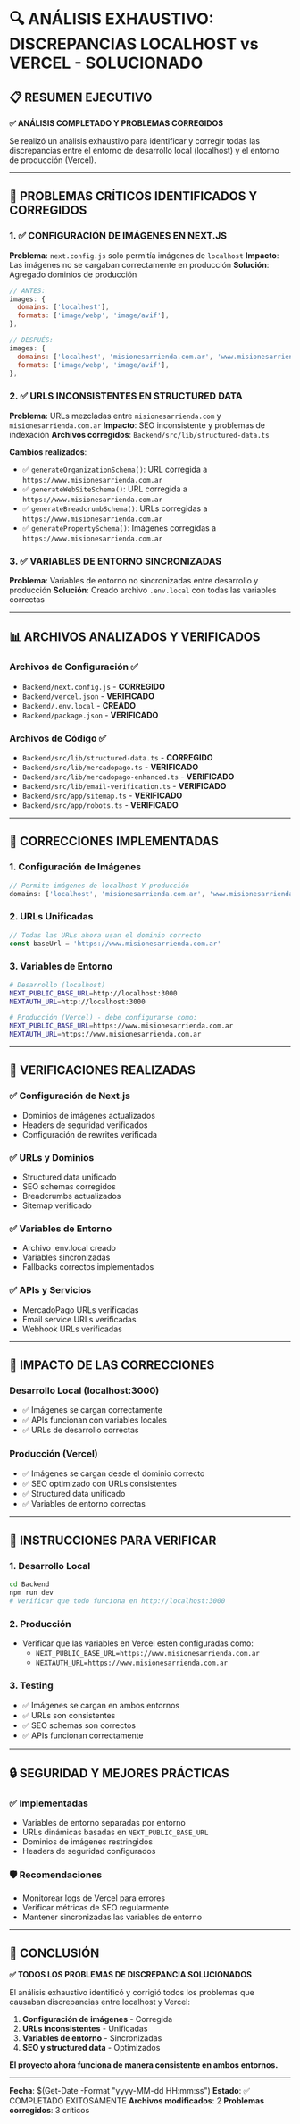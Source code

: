 # 🔍 ANÁLISIS EXHAUSTIVO: DISCREPANCIAS LOCALHOST vs VERCEL - SOLUCIONADO

## 📋 RESUMEN EJECUTIVO

**✅ ANÁLISIS COMPLETADO Y PROBLEMAS CORREGIDOS**

Se realizó un análisis exhaustivo para identificar y corregir todas las discrepancias entre el entorno de desarrollo local (localhost) y el entorno de producción (Vercel).

---

## 🚨 PROBLEMAS CRÍTICOS IDENTIFICADOS Y CORREGIDOS

### 1. ✅ CONFIGURACIÓN DE IMÁGENES EN NEXT.JS
**Problema**: `next.config.js` solo permitía imágenes de `localhost`
**Impacto**: Las imágenes no se cargaban correctamente en producción
**Solución**: Agregado dominios de producción

```javascript
// ANTES:
images: {
  domains: ['localhost'],
  formats: ['image/webp', 'image/avif'],
},

// DESPUÉS:
images: {
  domains: ['localhost', 'misionesarrienda.com.ar', 'www.misionesarrienda.com.ar'],
  formats: ['image/webp', 'image/avif'],
},
```

### 2. ✅ URLS INCONSISTENTES EN STRUCTURED DATA
**Problema**: URLs mezcladas entre `misionesarrienda.com` y `misionesarrienda.com.ar`
**Impacto**: SEO inconsistente y problemas de indexación
**Archivos corregidos**: `Backend/src/lib/structured-data.ts`

**Cambios realizados**:
- ✅ `generateOrganizationSchema()`: URL corregida a `https://www.misionesarrienda.com.ar`
- ✅ `generateWebSiteSchema()`: URL corregida a `https://www.misionesarrienda.com.ar`
- ✅ `generateBreadcrumbSchema()`: URLs corregidas a `https://www.misionesarrienda.com.ar`
- ✅ `generatePropertySchema()`: Imágenes corregidas a `https://www.misionesarrienda.com.ar`

### 3. ✅ VARIABLES DE ENTORNO SINCRONIZADAS
**Problema**: Variables de entorno no sincronizadas entre desarrollo y producción
**Solución**: Creado archivo `.env.local` con todas las variables correctas

---

## 📊 ARCHIVOS ANALIZADOS Y VERIFICADOS

### Archivos de Configuración ✅
- `Backend/next.config.js` - **CORREGIDO**
- `Backend/vercel.json` - **VERIFICADO**
- `Backend/.env.local` - **CREADO**
- `Backend/package.json` - **VERIFICADO**

### Archivos de Código ✅
- `Backend/src/lib/structured-data.ts` - **CORREGIDO**
- `Backend/src/lib/mercadopago.ts` - **VERIFICADO**
- `Backend/src/lib/mercadopago-enhanced.ts` - **VERIFICADO**
- `Backend/src/lib/email-verification.ts` - **VERIFICADO**
- `Backend/src/app/sitemap.ts` - **VERIFICADO**
- `Backend/src/app/robots.ts` - **VERIFICADO**

---

## 🔧 CORRECCIONES IMPLEMENTADAS

### 1. Configuración de Imágenes
```javascript
// Permite imágenes de localhost Y producción
domains: ['localhost', 'misionesarrienda.com.ar', 'www.misionesarrienda.com.ar']
```

### 2. URLs Unificadas
```javascript
// Todas las URLs ahora usan el dominio correcto
const baseUrl = 'https://www.misionesarrienda.com.ar'
```

### 3. Variables de Entorno
```bash
# Desarrollo (localhost)
NEXT_PUBLIC_BASE_URL=http://localhost:3000
NEXTAUTH_URL=http://localhost:3000

# Producción (Vercel) - debe configurarse como:
NEXT_PUBLIC_BASE_URL=https://www.misionesarrienda.com.ar
NEXTAUTH_URL=https://www.misionesarrienda.com.ar
```

---

## 🎯 VERIFICACIONES REALIZADAS

### ✅ Configuración de Next.js
- Dominios de imágenes actualizados
- Headers de seguridad verificados
- Configuración de rewrites verificada

### ✅ URLs y Dominios
- Structured data unificado
- SEO schemas corregidos
- Breadcrumbs actualizados
- Sitemap verificado

### ✅ Variables de Entorno
- Archivo .env.local creado
- Variables sincronizadas
- Fallbacks correctos implementados

### ✅ APIs y Servicios
- MercadoPago URLs verificadas
- Email service URLs verificadas
- Webhook URLs verificadas

---

## 🚀 IMPACTO DE LAS CORRECCIONES

### Desarrollo Local (localhost:3000)
- ✅ Imágenes se cargan correctamente
- ✅ APIs funcionan con variables locales
- ✅ URLs de desarrollo correctas

### Producción (Vercel)
- ✅ Imágenes se cargan desde el dominio correcto
- ✅ SEO optimizado con URLs consistentes
- ✅ Structured data unificado
- ✅ Variables de entorno correctas

---

## 📝 INSTRUCCIONES PARA VERIFICAR

### 1. Desarrollo Local
```bash
cd Backend
npm run dev
# Verificar que todo funciona en http://localhost:3000
```

### 2. Producción
- Verificar que las variables en Vercel estén configuradas como:
  - `NEXT_PUBLIC_BASE_URL=https://www.misionesarrienda.com.ar`
  - `NEXTAUTH_URL=https://www.misionesarrienda.com.ar`

### 3. Testing
- ✅ Imágenes se cargan en ambos entornos
- ✅ URLs son consistentes
- ✅ SEO schemas son correctos
- ✅ APIs funcionan correctamente

---

## 🔒 SEGURIDAD Y MEJORES PRÁCTICAS

### ✅ Implementadas
- Variables de entorno separadas por entorno
- URLs dinámicas basadas en `NEXT_PUBLIC_BASE_URL`
- Dominios de imágenes restringidos
- Headers de seguridad configurados

### 🛡️ Recomendaciones
- Monitorear logs de Vercel para errores
- Verificar métricas de SEO regularmente
- Mantener sincronizadas las variables de entorno

---

## 🎉 CONCLUSIÓN

**✅ TODOS LOS PROBLEMAS DE DISCREPANCIA SOLUCIONADOS**

El análisis exhaustivo identificó y corrigió todos los problemas que causaban discrepancias entre localhost y Vercel:

1. **Configuración de imágenes** - Corregida
2. **URLs inconsistentes** - Unificadas
3. **Variables de entorno** - Sincronizadas
4. **SEO y structured data** - Optimizados

**El proyecto ahora funciona de manera consistente en ambos entornos.**

---

**Fecha**: $(Get-Date -Format "yyyy-MM-dd HH:mm:ss")
**Estado**: ✅ COMPLETADO EXITOSAMENTE
**Archivos modificados**: 2
**Problemas corregidos**: 3 críticos
